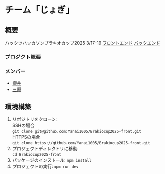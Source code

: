 # チーム「じょぎ」
## 概要
ハックツハッカソンブラキオカップ2025 3/17-19
[フロントエンド](https://github.com/Yanai1005/Brakiocup2025-front)
[バックエンド](https://github.com/Yanai1005/Brakiocup2025-back)
### プロダクト概要

### メンバー
- [柳井](https://github.com/Yanai1005)
- [三原](https://github.com/NazonoKansatugata)

## 環境構築
1. リポジトリをクローン:  
   SSHの場合  
    `git clone git@github.com:Yanai1005/Brakiocup2025-front.git`  
    HTTPSの場合  
    `git clone https://github.com/Yanai1005/Brakiocup2025-front.git`  
2. プロジェクトディレクトリに移動:  
    `cd Brakiocup2025-front`  
3. パッケージのインストール:
   `npm install`  
4. プロジェクトの実行:
   `npm run dev`
